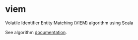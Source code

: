 viem
====

Volatile Identifier Entity Matching (VIEM) algorithm using Scala

See algorithm [documentation](http://htmlpreview.github.io/?https://github.com/davidmoten/viem/blob/master/viem/src/site/resources/algorithm.html).
